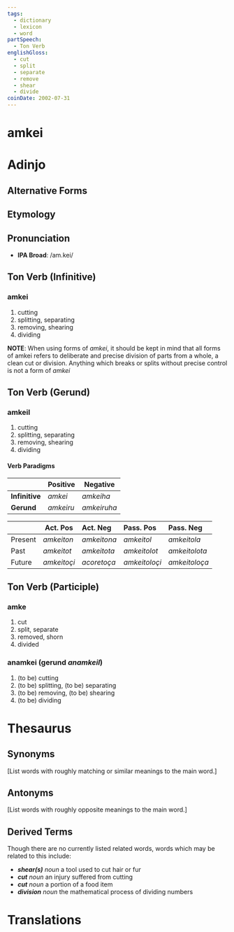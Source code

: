 ```yaml
---
tags:
  - dictionary
  - lexicon
  - word
partSpeech:
  - Ton Verb
englishGloss:
  - cut
  - split
  - separate
  - remove
  - shear
  - divide
coinDate: 2002-07-31
---
```

# amkei

# Adinjo
## Alternative Forms

## Etymology

## Pronunciation
- **IPA Broad**: /am.kei/

## Ton Verb (Infinitive)

### amkei
1. cutting
2. splitting, separating
3. removing, shearing
4. dividing

**NOTE**: When using forms of *amkei*, it should be kept in mind that all forms of amkei refers to deliberate and precise division of parts from a whole, a clean cut or division. Anything which breaks or splits without precise control is not a form of *amkei*
## Ton Verb (Gerund)
### amkeil
1. cutting
2. splitting, separating
3. removing, shearing
4. dividing
#### Verb Paradigms

|                | Positive  | Negative    |
| -------------- | --------- | ----------- |
| **Infinitive** | *amkei*   | *amkeiha*   |
| **Gerund**     | *amkeiru* | *amkeiruha* |

|         | Act. Pos    | Act. Neg    | Pass. Pos     | Pass. Neg     |
| ------- | ----------- | :---------- | :------------ | :------------ |
| Present | *amkeiton*  | *amkeitona* | *amkeitol*    | *amkeitola*   |
| Past    | *amkeitot*  | *amkeitota* | *amkeitolot*  | *amkeitolota* |
| Future  | *amkeitoçi* | *acoretoça* | *amkeitoloçi* | *amkeitoloça* |

## Ton Verb (Participle)
### amke
1. cut
2. split, separate
3. removed, shorn
4. divided
### anamkei (gerund *anamkeil*)
1. (to be) cutting
2. (to be) splitting, (to be) separating
3. (to be) removing, (to be) shearing
4. (to be) dividing

# Thesaurus
## Synonyms
\[List words with roughly matching or similar meanings to the main word.]
## Antonyms
\[List words with roughly opposite meanings to the main word.]
## Derived Terms
Though there are no currently listed related words, words which may be related to this include:

+ **_shear(s)_** _noun_ a tool used to cut hair or fur
+ **_cut_** _noun_ an injury suffered from cutting
+ **_cut_** _noun_ a portion of a food item
+ **_division_** _noun_ the mathematical process of dividing numbers

# Translations
